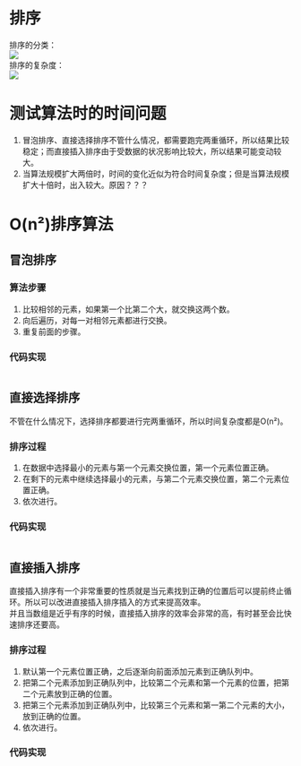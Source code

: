 # 排序
排序的分类：
<br><img src=img/排序的分类.jpg><br>
排序的复杂度：
<br><img src=img/复杂度.png>

# 测试算法时的时间问题
1. 冒泡排序、直接选择排序不管什么情况，都需要跑完两重循环，所以结果比较稳定；而直接插入排序由于受数据的状况影响比较大，所以结果可能变动较大。
2. 当算法规模扩大两倍时，时间的变化近似为符合时间复杂度；但是当算法规模扩大十倍时，出入较大。原因？？？

# O(n²)排序算法
## 冒泡排序
### 算法步骤
1. 比较相邻的元素，如果第一个比第二个大，就交换这两个数。
2. 向后遍历，对每一对相邻元素都进行交换。
3. 重复前面的步骤。
### 代码实现
```java
```

## 直接选择排序
不管在什么情况下，选择排序都要进行完两重循环，所以时间复杂度都是O(n²)。
### 排序过程
1. 在数据中选择最小的元素与第一个元素交换位置，第一个元素位置正确。
2. 在剩下的元素中继续选择最小的元素，与第二个元素交换位置，第二个元素位置正确。
3. 依次进行。
### 代码实现
```java

```

## 直接插入排序
直接插入排序有一个非常重要的性质就是当元素找到正确的位置后可以提前终止循环。所以可以改进直接插入排序插入的方式来提高效率。<br>
并且当数组是近乎有序的时候，直接插入排序的效率会非常的高，有时甚至会比快速排序还要高。
### 排序过程
1. 默认第一个元素位置正确，之后逐渐向前面添加元素到正确队列中。
2. 把第二个元素添加到正确队列中，比较第二个元素和第一个元素的位置，把第二个元素放到正确的位置。
3. 把第三个元素添加到正确队列中，比较第三个元素和第一第二个元素的大小，放到正确的位置。
4. 依次进行。
### 代码实现
```java
```

